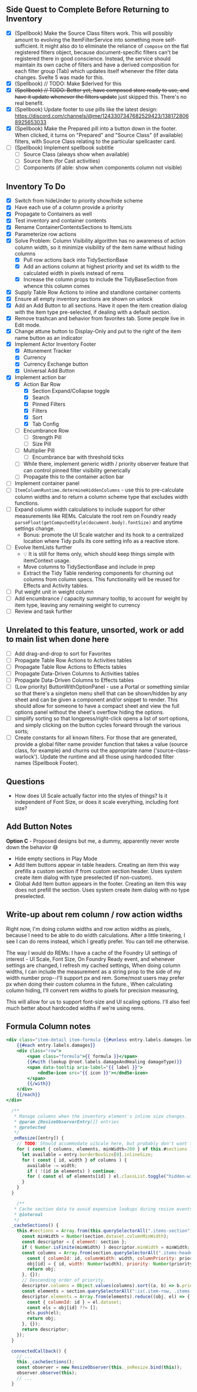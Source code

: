 ## Side Quest to Complete Before Returning to Inventory

- [x] (Spellbook) Make the Source Class filters work. This will possibly amount to evolving the ItemFilterService into something more self-sufficient. It might also do to eliminate the reliance of `compose` on the flat registered filters object, because document-specific filters can't be registered there in good conscience. Instead, the service should maintain its own cache of filters and have a derived composition for each filter group (Tab) which updates itself whenever the filter data changes. Svelte 5 was made for this.
- [x] (Spellbook) // TODO: Make $derived for this
- [x] ~~(Spellbook) // TODO: Better yet, have composed store ready to use, and have it update whenever the filters update~~ just skipped this. There's no real benefit.
- [x] (Spellbook) Update footer to use pills like the latest design: https://discord.com/channels/@me/1243307347682529423/1381728068925653033
- [x] (Spellbook) Make the Prepared pill into a button down in the footer. When clicked, it turns on "Prepared" and "Source Class" (if available) filters, with Source Class relating to the particular spellcaster card.
- [ ] (Spellbook) Implement spellbook subtitle
  - [ ] Source Class (always show when available)
  - [ ] Source Item (for Cast activities)
  - [ ] Components (if able: show when components column not visible)

## Inventory To Do

- [x] Switch from hideUnder to priority show/hide scheme
- [x] Have each use of a column provide a priority
- [x] Propagate to Containers as well
- [X] Test inventory and container contents
- [x] Rename ContainerContentsSections to ItemLists
- [x] Parameterize row actions
- [x] Solve Problem: Column Visibility algorithm has no awareness of action column width, so it minimize visibility of the item name without hiding columns
  - [x] Pull row actions back into TidySectionBase
  - [x] Add an actions column at highest priority and set its width to the calculated width in pixels instead of rems
  - [x] Increase the column props to include the TidyBaseSection from whence this column comes
- [x] Supply Table Row Actions to inline and standlone container contents
- [x] Ensure all empty inventory sections are shown on unlock
- [x] Add an Add Button to all sections. Have it open the item creation dialog with the item type pre-selected, if dealing with a default section.
- [x] Remove trashcan and behavior from favorites tab. Some people live in Edit mode.
- [x] Change attune button to Display-Only and put to the right of the item name button as an indicator
- [x] Implement Actor Inventory Footer
  - [x] Attunement Tracker
  - [x] Currency
  - [x] Currency Exchange button
  - [x] Universal Add Button
- [x] Implement action bar
  - [x] Action Bar Row
    - [x] Section Expand/Collapse toggle
    - [x] Search
    - [x] Pinned Filters
    - [x] Filters
    - [x] Sort
    - [x] Tab Config
  - [ ] Encumbrance Row
    - [ ] Strength Pill
    - [ ] Size Pill
  - [ ] Multiplier Pill
    - [ ] Encumbrance bar with threshold ticks
  - [ ] While there, implement generic width / priority observer feature that can control pinned filter visibility generically
  - [ ] Propagate this to the container action bar
- [ ] Implement container panel
- [ ] `ItemColumnRuntime.determineHiddenColumns` - use this to pre-calculate column widths and to return a column scheme type that excludes width functions.
- [ ] Expand column width calculations to include support for other measurements like REMs. Calculate the root rem on Foundry ready `parseFloat(getComputedStyle(document.body).fontSize)` and anytime settings change.
  - Bonus: promote the UI Scale watcher and its hook to a centralized location where Tidy pulls its core setting info as a reactive store.
- [ ] Evolve ItemLists further
  - 💡 It is still for Items only, which should keep things simple with itemContext usage.
  - Move columns to TidySectionBase and include in prep
  - Extract the Tidy Table rendering components for churning out columns from column specs. This functionality will be reused for Effects and Activity tables.
- [ ] Put weight unit in weight column
- [ ] Add encumbrance / capacity summary tooltip, to account for weight by item type, leaving any remaining weight to currency
- [ ] Review and task further

## Unrelated to this feature, unsorted, work or add to main list when done here

- [ ] Add drag-and-drop to sort for Favorites
- [ ] Propagate Table Row Actions to Activities tables
- [ ] Propagate Table Row Actions to Effects tables
- [ ] Propagate Data-Driven Columns to Activities tables
- [ ] Propagate Data-Driven Columns to Effects tables
- [ ] (Low priority) ButtonWithOptionPanel - use a Portal or something similar so that there's a singleton menu shell that can be shown/hidden by any sheet and can be given a component and/or snippet to render. This should allow for someone to have a compact sheet and view the full options panel without the sheet's overflow hiding the options.
- [ ]  simplify sorting so that longpress/right-click opens a list of sort options, and simply clicking on the button cycles forward through the various sorts; 
- [ ] Create constants for all known filters. For those that are generated, provide a global filter name  provider function that takes a value (source class, for example) and churns out the appropriate name ('source-class-warlock'). Update the runtime and all those using hardcoded filter names (Spellbook Footer).

## Questions

- How does UI Scale actually factor into the styles of things? Is it independent of Font Size, or does it scale everything, including font size?

## Add Button Notes

**Option C** - Proposed designs but me, a dummy, apparently never wrote down the behavior 😅
* Hide empty sections in Play Mode
* Add Item buttons appear in table headers. Creating an item this way prefills a custom section if from custom section header. Uses system create item dialog with type preselected (if non-custom).
* Global Add Item button appears in the footer. Creating an item this way does not prefill the section. Uses system create item dialog with no type preselected.

## Write-up about rem column / row action widths

Right now, I'm doing column widths and row action widths as pixels, because I need to be able to do width calculations.
After a little tinkering, I see I can do rems instead, which I greatly prefer. You can tell me otherwise.

The way I would do REMs: 
I have a cache of the Foundry UI settings of interest - UI Scale, Font Size,
On Foundry Ready event, and whenever settings are changed, I refresh my cached settings,
When doing column widths, I can include the measurement as a string prop to the side of my width number prop--I'll support px and rem. Some/most users may prefer px when doing their custom columns in the future.,
When calculating column hiding, I'll convert rem widths to pixels for precision measuring,

This will allow for us to support font-size and UI scaling options. I'll also feel much better about hardcoded widths if we're using rems.

## Formula Column notes

```hbs
<div class="item-detail item-formula {{#unless entry.labels.damages.length}}empty{{/unless}}" data-column-id="formula">
    {{#each entry.labels.damages}}
    <div class="row">
        <span class="formula">{{ formula }}</span>
        {{#with (lookup @root.labels.damageAndHealing damageType)}}
        <span data-tooltip aria-label="{{ label }}">
            <dnd5e-icon src="{{ icon }}"></dnd5e-icon>
        </span>
        {{/with}}
    </div>
    {{/each}}
</div>
```

```js
  /**
   * Manage columns when the inventory element's inline size changes.
   * @param {ResizeObserverEntry[]} entries
   * @protected
   */
  _onResize([entry]) {
    // TODO: Should accommodate uiScale here, but probably don't want to call game.settings.get every frame.
    for ( const { columns, elements, minWidth=200 } of this.#sections ) {
      let available = entry.borderBoxSize[0].inlineSize;
      for ( const { id, width } of columns ) {
        available -= width;
        if ( !(id in elements) ) continue;
        for ( const el of elements[id] ) el.classList.toggle("hidden-width", available < minWidth);
      }
    }
  }

    /**
   * Cache section data to avoid expensive lookups during resize events.
   * @internal
   */
  _cacheSections() {
    this.#sections = Array.from(this.querySelectorAll(".items-section")).map(section => {
      const minWidth = Number(section.dataset.columnMinWidth);
      const descriptor = { element: section };
      if ( Number.isFinite(minWidth) ) descriptor.minWidth = minWidth;
      const columns = Array.from(section.querySelectorAll(".items-header [data-column-id]")).reduce((obj, el) => {
        const { columnId: id, columnWidth: width, columnPriority: priority } = el.dataset;
        obj[id] = { id, width: Number(width), priority: Number(priority) };
        return obj;
      }, {});
      // Descending order of priority.
      descriptor.columns = Object.values(columns).sort((a, b) => b.priority - a.priority);
      const elements = section.querySelectorAll(":is(.item-row, .items-header) [data-column-id]");
      descriptor.elements = Array.from(elements).reduce((obj, el) => {
        const { columnId: id } = el.dataset;
        const els = obj[id] ??= [];
        els.push(el);
        return obj;
      }, {});
      return descriptor;
    });
  }

  connectedCallback() {
    // ...
    this._cacheSections();
    const observer = new ResizeObserver(this._onResize.bind(this));
    observer.observe(this);
    // ...
  }
```